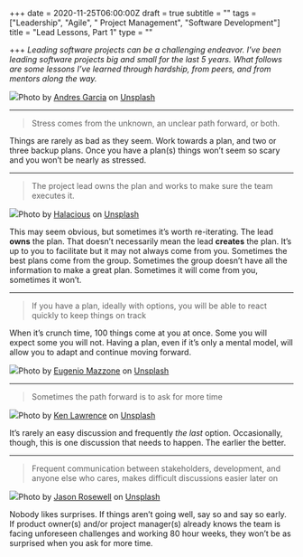 +++
date = 2020-11-25T06:00:00Z
draft = true
subtitle = ""
tags = ["Leadership", "Agile", " Project Management", "Software Development"]
title = "Lead Lessons, Part 1"
type = ""

+++
_Leading software projects can be a challenging endeavor. I’ve been leading software projects big and small for the last 5 years. What follows are some lessons I’ve learned through hardship, from peers, and from mentors along the way._

![](https://cdn-images-1.medium.com/max/1600/0*o1pUJ7P_Wk27EbFr)Photo by [Andres Garcia](https://unsplash.com/@andresgarcia?utm_source=medium&utm_medium=referral) on [Unsplash](https://unsplash.com?utm_source=medium&utm_medium=referral)

***

> Stress comes from the unknown, an unclear path forward, or both.

Things are rarely as bad as they seem. Work towards a plan, and two or three backup plans. Once you have a plan(s) things won’t seem so scary and you won’t be nearly as stressed.

***

> The project lead owns the plan and works to make sure the team executes it.

![](https://cdn-images-1.medium.com/max/1200/0*cSba7PYQV3Mz6TOB)Photo by [Halacious](https://unsplash.com/@halacious?utm_source=medium&utm_medium=referral) on [Unsplash](https://unsplash.com?utm_source=medium&utm_medium=referral)

This may seem obvious, but sometimes it’s worth re-iterating. The lead **owns** the plan. That doesn’t necessarily mean the lead **creates** the plan. It’s up to you to facilitate but it may not always come from you. Sometimes the best plans come from the group. Sometimes the group doesn’t have all the information to make a great plan. Sometimes it will come from you, sometimes it won’t.

***

> If you have a plan, ideally with options, you will be able to react quickly to keep things on track

When it’s crunch time, 100 things come at you at once. Some you will expect some you will not. Having a plan, even if it’s only a mental model, will allow you to adapt and continue moving forward.

![](https://cdn-images-1.medium.com/max/1600/0*z23HRBwtlxz6P6ir)Photo by [Eugenio Mazzone](https://unsplash.com/@eugi1492?utm_source=medium&utm_medium=referral) on [Unsplash](https://unsplash.com?utm_source=medium&utm_medium=referral)

***

> Sometimes the path forward is to ask for more time

![](https://cdn-images-1.medium.com/max/1200/0*jkSi17Ai2dAAYdep)Photo by [Ken Lawrence](https://unsplash.com/@kenner_be?utm_source=medium&utm_medium=referral) on [Unsplash](https://unsplash.com?utm_source=medium&utm_medium=referral)

It’s rarely an easy discussion and frequently _the last_ option. Occasionally, though, this is one discussion that needs to happen. The earlier the better.

***

> Frequent communication between stakeholders, development, and anyone else who cares, makes difficult discussions easier later on

![](https://cdn-images-1.medium.com/max/1600/0*S1_pjr12L9TWNYQX)Photo by [Jason Rosewell](https://unsplash.com/@jasonrosewell?utm_source=medium&utm_medium=referral) on [Unsplash](https://unsplash.com?utm_source=medium&utm_medium=referral)

Nobody likes surprises. If things aren’t going well, say so and say so early. If product owner(s) and/or project manager(s) already knows the team is facing unforeseen challenges and working 80 hour weeks, they won’t be as surprised when you ask for more time.